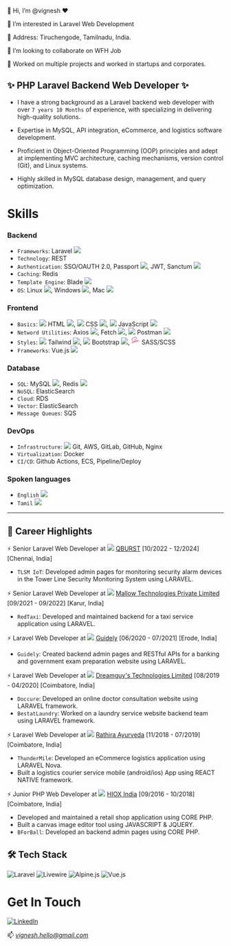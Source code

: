 👋 Hi, I’m @vignesh ❤

👀 I’m interested in Laravel Web Development

🌱 Address: Tiruchengode, Tamilnadu, India.

💞️ I’m looking to collaborate on WFH Job

🚀 Worked on multiple projects and worked in startups and corporates. 

## ✨ PHP Laravel Backend Web Developer ✨

- I have a strong background as a Laravel backend web developer with over `7 years 10 Months` of experience, with specializing in delivering high-quality solutions.
  
- Expertise in MySQL, API integration, eCommerce, and logistics software development.

- Proficient in Object-Oriented Programming (OOP) principles and adept at implementing MVC architecture, caching mechanisms, version control (Git), and Linux systems.

- Highly skilled in MySQL database design, management, and query optimization.

# Skills

### Backend
- `Frameworks`: Laravel ![](https://geps.dev/progress/80)
- `Technology`: REST
- `Authentication`: SSO/OAUTH 2.0, Passport ![](https://geps.dev/progress/80), JWT, Sanctum ![](https://geps.dev/progress/80)
- `Caching`: Redis
- `Template Engine`: Blade ![](https://geps.dev/progress/90)
- `OS`: Linux ![](https://geps.dev/progress/70), Windows ![](https://geps.dev/progress/80), Mac ![](https://geps.dev/progress/70)

### Frontend
- `Basics`: <img src="https://cdn.jsdelivr.net/gh/devicons/devicon/icons/html5/html5-original.svg" width="20"> HTML ![](https://geps.dev/progress/90), <img src="https://cdn.jsdelivr.net/gh/devicons/devicon/icons/css3/css3-plain.svg" width="20"> CSS ![](https://geps.dev/progress/90), <img src="https://cdn.jsdelivr.net/gh/devicons/devicon/icons/javascript/javascript-original.svg" width="20"> JavaScript ![](https://geps.dev/progress/80)
- `Netword Utilities`: Axios ![](https://geps.dev/progress/80), Fetch ![](https://geps.dev/progress/80), <img src="https://www.vectorlogo.zone/logos/getpostman/getpostman-icon.svg" width="20"/> Postman ![](https://geps.dev/progress/70)
- `Styles`: <img src="https://www.vectorlogo.zone/logos/tailwindcss/tailwindcss-icon.svg" width="20"> Tailwind ![](https://geps.dev/progress/60), <img src="https://cdn.jsdelivr.net/gh/devicons/devicon/icons/bootstrap/bootstrap-plain.svg" width="20"> Bootstrap ![](https://geps.dev/progress/70), <img src="https://raw.githubusercontent.com/devicons/devicon/master/icons/sass/sass-original.svg" width="20"> SASS/SCSS
- `Frameworks`: Vue.js ![](https://geps.dev/progress/50)

### Database
- `SQL`: MySQL ![](https://geps.dev/progress/80), Redis ![](https://geps.dev/progress/70)
- `NoSQL`: ElasticSearch
- `Cloud`: RDS
- `Vector`: ElasticSearch
- `Message Queues`: SQS

### DevOps
- `Infrastructure`: <img src="https://cdn.jsdelivr.net/gh/devicons/devicon/icons/git/git-plain.svg" width="20"> Git, AWS, GitLab, GitHub, Nginx
- `Virtualization`: Docker
- `CI/CD`: Github Actions, ECS, Pipeline/Deploy

### Spoken languages
- `English` ![](https://geps.dev/progress/80)
- `Tamil` ![](https://geps.dev/progress/100)

---

## 💼 Career Highlights

⚡ Senior Laravel Web Developer at <img src="https://media.licdn.com/dms/image/v2/C510BAQHO5lgpq-KY8w/company-logo_200_200/company-logo_200_200/0/1630568855860/qburst_logo?e=1743033600&v=beta&t=wcUPTe-ic4FTEy-mjSpsGmNqxCUMP_8BPIBzYsZQ7H8" width="25" /> [QBURST](https://www.qburst.com/en-in/) [10/2022 - 12/2024] [Chennai, India]
- `TLSM IoT`: Developed admin pages for monitoring security alarm devices in the Tower Line Security Monitoring System using LARAVEL.

⚡ Senior Laravel Web Developer at <img src="https://encrypted-tbn0.gstatic.com/images?q=tbn:ANd9GcQmBkuJNQGrzMZPZytQSCUB3ya1mfmKRd9Osw&s" width="50" /> [Mallow Technologies Private Limited](https://mallow-tech.com/) [09/2021 - 09/2022] [Karur, India]
- `RedTaxi`: Developed and maintained backend for a taxi service application using LARAVEL.

⚡ Laravel Web Developer at <img src="https://media.licdn.com/dms/image/v2/C4D0BAQHhL476k_RELw/company-logo_200_200/company-logo_200_200/0/1630580488178?e=1743033600&v=beta&t=zKC1eAYs3o24llqEp3pmqkVxU_yKyo2gUowPD5NlT0U" width="25" /> [Guidely](https://guidely.in/) [06/2020 - 07/2021] [Erode, India]
- `Guidely`: Created backend admin pages and RESTful APIs for a banking and government exam preparation website using LARAVEL.

⚡ Laravel Web Developer at <img src="https://superbcompanies.com/_next/image/?url=https%3A%2F%2Fsuperbcompanies.s3.eu-central-1.amazonaws.com%2Fimages%2Fcompanies%2Flogos%2F1ab48fc0-d869-11ed-9755-0bc15af4f22d.jpg&w=192&q=75" width="20" /> [Dreamguy's Technologies Limited](https://dreamstechnologies.com/) [08/2019 - 04/2020] [Coimbatore, India]
- `Doccure`: Developed an online doctor consultation website using LARAVEL framework.
- `BestatLaundry`: Worked on a laundry service website backend team using LARAVEL framework.

⚡ Laravel Web Developer at <img src="https://encrypted-tbn0.gstatic.com/images?q=tbn:ANd9GcQCKNlZ1rM5_bGoxNRwHhxiA9wfAdYn8pCsNA&s" width="50" /> [Rathira Ayurveda](https://www.rathiraayurveda.com/) [11/2018 - 07/2019] [Coimbatore, India]
- `ThunderMile`: Developed an eCommerce logistics application using LARAVEL Nova.
- Built a logistics courier service mobile (android/ios) App using REACT NATIVE framework.

⚡ Junior PHP Web Developer at <img src="https://images.g2crowd.com/uploads/product/image/social_landscape/social_landscape_65423d6df2c87714e5e52703627c155a/hiox-india.png" width="50"/> [HIOX India](https://www.hioxindia.com/) [09/2016 - 10/2018] [Coimbatore, India]
- Developed and maintained a retail shop application using CORE PHP.
- Built a canvas image editor tool using JAVASCRIPT & JQUERY.
- `BForBall`: Developed an backend admin pages using CORE PHP.

## 🛠️ Tech Stack
![Laravel](https://img.shields.io/badge/Laravel-%23FF2D20.svg?style=for-the-badge&logo=laravel&logoColor=white) ![Livewire](https://img.shields.io/badge/Livewire-%23DA558C.svg?style=for-the-badge&logo=livewire&logoColor=white) ![Alpine.js](https://img.shields.io/badge/Alpine.js-%2377C1D2.svg?style=for-the-badge&logo=alpine.js&logoColor=white) ![Vue.js](https://img.shields.io/badge/Vue.js-%233FB27F.svg?style=for-the-badge&logo=vue.js&logoColor=white)

# Get In Touch
[![LinkedIn](https://img.shields.io/badge/LinkedIn-0077B5?style=for-the-badge&logo=linkedin&logoColor=white)](https://www.linkedin.com/in/vignesh-venkatachalam-1bb763aa/)

📫 *vignesh.hello@gmail.com*
